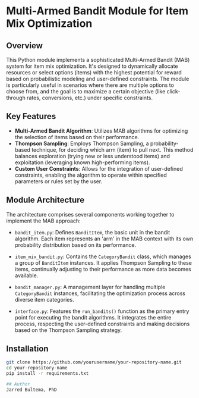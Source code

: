 # Multi-Armed Bandit Module for Item Mix Optimization

## Overview
This Python module implements a sophisticated Multi-Armed Bandit (MAB) system for item mix optimization. 
It's designed to dynamically allocate resources or select options (items) with the highest potential for 
reward based on probabilistic modeling and user-defined constraints. The module is particularly useful in 
scenarios where there are multiple options to choose from, and the goal is to maximize a certain objective 
(like click-through rates, conversions, etc.) under specific constraints.

## Key Features
- **Multi-Armed Bandit Algorithm**: Utilizes MAB algorithms for optimizing the selection of items based on their performance.
- **Thompson Sampling**: Employs Thompson Sampling, a probability-based technique, for deciding which arm (item) to pull next. 
  This method balances exploration (trying new or less understood items) and exploitation (leveraging known high-performing items).
- **Custom User Constraints**: Allows for the integration of user-defined constraints, enabling the algorithm to operate within 
  specified parameters or rules set by the user.

## Module Architecture
The architecture comprises several components working together to implement the MAB approach:

- `bandit_item.py`: Defines `BanditItem`, the basic unit in the bandit algorithm. Each item represents an 'arm' in the MAB context 
  with its own probability distribution based on its performance.

- `item_mix_bandit.py`: Contains the `CategoryBandit` class, which manages a group of `BanditItem` instances. It applies Thompson Sampling 
  to these items, continually adjusting to their performance as more data becomes available.

- `bandit_manager.py`: A management layer for handling multiple `CategoryBandit` instances, facilitating the optimization process 
  across diverse item categories.

- `interface.py`: Features the `run_bandits()` function as the primary entry point for executing the bandit algorithms. It integrates 
  the entire process, respecting the user-defined constraints and making decisions based on the Thompson Sampling strategy.

## Installation
```bash
git clone https://github.com/yourusername/your-repository-name.git
cd your-repository-name
pip install -r requirements.txt

## Author
Jarred Bultema, PhD